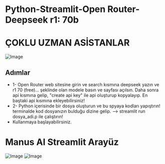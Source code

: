 # Python-Streamlit-Open Router- Deepseek r1: 70b
# ÇOKLU UZMAN ASİSTANLAR


![Image](https://github.com/user-attachments/assets/ca744ff7-e7af-4dbe-b3d5-a92df3677d3a)

## Adımlar

* 1- Open Router web sitesine girin ve search kısmına deepseek yazın ve  r1 70 (free)... şeklinde olan modele basın ve sayfası açılsın. Daha sonra api kısmına gelip, "create api key" ile api oluşturup kopyalayıp. En baştaki api kısmına ekleyebilirsiniz!
* 2- Python içerisinde bir dosya oluşturun ve bu spyaya kodları yapıştırın! terminalde kod dosyanızın bulduğu dizine gelip. --> streamlit run dosya_adi.p ile çalıştırın!
* Kullanmaya başlayabilirsiniz.


# Manus AI Streamlit Arayüz
![Image](https://github.com/user-attachments/assets/2a4f5ee6-4711-4be8-8a0c-55c43677523a)
![Image](https://github.com/user-attachments/assets/e559b791-e20a-4dfc-ad30-2765354012c2)
